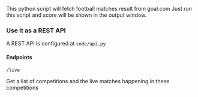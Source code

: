 This python script will fetch football matches result from goal.com
Just run this script and score will be shown in the output window.


### Use it as a REST API
A REST API is configured at `code/api.py`

#### Endpoints
`/live`

Get a list of competitions and the live matches happening in these competitions

